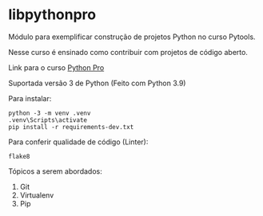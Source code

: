 # libpythonpro
Módulo para exemplificar construção de projetos Python no curso Pytools.

Nesse curso é ensinado como contribuir com projetos de código aberto.

Link para o curso [Python Pro](https://www.python.pro.br/)

Suportada versão 3 de Python (Feito com Python 3.9)

Para instalar: 
```console
python -3 -m venv .venv
.venv\Scripts\activate
pip install -r requirements-dev.txt
```

Para conferir qualidade de código (Linter):
```console
flake8
```


Tópicos a serem abordados:
 1. Git
 2. Virtualenv
 3. Pip
